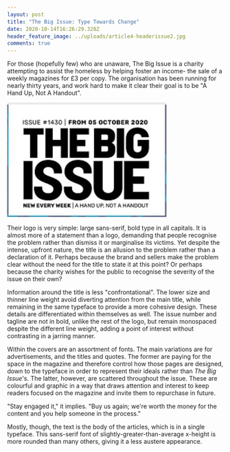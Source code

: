 ```yaml
---
layout: post
title: "The Big Issue: Type Towards Change"
date: 2020-10-14T16:26:29.328Z
header_feature_image: ../uploads/article4-headerissue2.jpg
comments: true
---
```

For those (hopefully few) who are unaware, The Big Issue is a charity attempting to assist the homeless by helping foster an income- the sale of a weekly magazines for £3 per copy. The organisation has been running for nearly thirty years, and work hard to make it clear their goal is to be "A Hand Up, Not A Handout".

![](../uploads/article4-logo.jpg "https://www.bigissue.com/magazines/reasons-to-be-cheerful/")

Their logo is very simple: large sans-serif, bold type in all capitals. It is almost more of a statement than a logo, demanding that people recognise the problem rather than dismiss it or marginalise its victims. Yet despite the intense, upfront nature, the title is an allusion to the problem rather than a declaration of it. Perhaps because the brand and sellers make the problem clear without the need for the title to state it at this point? Or perhaps because the charity wishes for the public to recognise the severity of the issue on their own?

Information around the title is less "confrontational". The lower size and thinner line weight avoid diverting attention from the main title, while remaining in the same typeface to provide a more cohesive design. These details are differentiated within themselves as well. The issue number and tagline are not in bold, unlike the rest of the logo, but remain monospaced despite the different line weight, adding a point of interest without contrasting in a jarring manner.

Within the covers are an assortment of fonts. The main variations are for advertisements, and the titles and quotes. The former are paying for the space in the magazine and therefore control how those pages are designed,  down to the typeface in order to represent their ideals rather than *The Big Issue*'s. The latter, however, are scattered throughout the issue. These are colourful and graphic in a way that draws attention and interest to keep readers focused on the magazine and invite them to repurchase in future.

"Stay engaged it," it implies. "Buy us again; we're worth the money for the content and you help someone in the process."

Mostly, though, the text is the body of the articles, which is in a single typeface. This sans-serif font of slightly-greater-than-average x-height is more rounded than many others, giving it a less austere appearance.